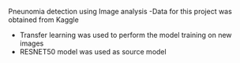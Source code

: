 Pneunomia detection using Image analysis
-Data for this project was obtained from Kaggle
- Transfer learning was used to perform the model training on new images
- RESNET50 model was used as source model

